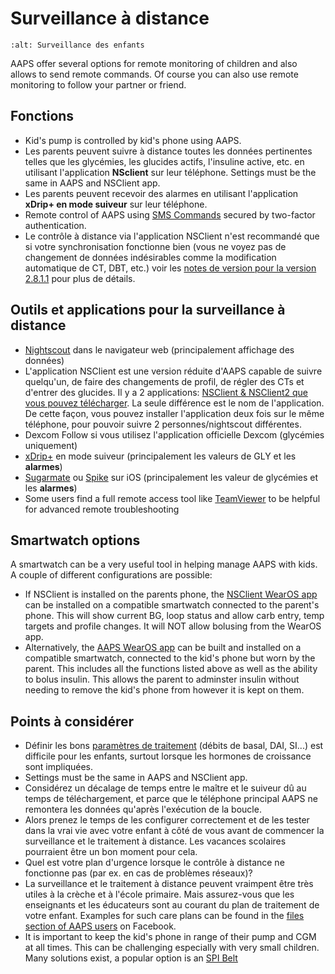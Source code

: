 # Surveillance à distance

```{image} ../images/KidsMonitoring.png
:alt: Surveillance des enfants
```

AAPS offer several options for remote monitoring of children and also allows to send remote commands. Of course you can also use remote monitoring to follow your partner or friend.

## Fonctions

- Kid's pump is controlled by kid's phone using AAPS.
- Les parents peuvent suivre à distance toutes les données pertinentes telles que les glycémies, les glucides actifs, l'insuline active, etc. en utilisant l'application **NSclient** sur leur téléphone. Settings must be the same in AAPS and NSClient app.
- Les parents peuvent recevoir des alarmes en utilisant l'application **xDrip+ en mode suiveur** sur leur téléphone.
- Remote control of AAPS using [SMS Commands](../Children/SMS-Commands.md) secured by two-factor authentication.
- Le contrôle à distance via l'application NSClient n'est recommandé que si votre synchronisation fonctionne bien (vous ne voyez pas de changement de données indésirables comme la modification automatique de CT, DBT, etc.) voir les [notes de version pour la version 2.8.1.1](Releasenotes-important-hints-2-8-1-1) pour plus de détails.

## Outils et applications pour la surveillance à distance

- [Nightscout](https://nightscout.github.io/) dans le navigateur web (principalement affichage des données)
- L'application NSClient est une version réduite d'AAPS capable de suivre quelqu'un, de faire des changements de profil, de régler des CTs et d'entrer des glucides. Il y a 2 applications: [NSClient & NSClient2 que vous pouvez télécharger](https://github.com/nightscout/AndroidAPS/releases/). La seule différence est le nom de l'application. De cette façon, vous pouvez installer l'application deux fois sur le même téléphone, pour pouvoir suivre 2 personnes/nightscout différentes.
- Dexcom Follow si vous utilisez l'application officielle Dexcom (glycémies uniquement)
- [xDrip+](../Configuration/xdrip.md) en mode suiveur (principalement les valeurs de GLY et les **alarmes**)
- [Sugarmate](https://sugarmate.io/) ou [Spike](https://spike-app.com/) sur iOS (principalement les valeur de glycémies et les **alarmes**)
- Some users find a full remote access tool like [TeamViewer](https://www.teamviewer.com/) to be helpful for advanced remote troubleshooting

## Smartwatch options

A smartwatch can be a very useful tool in helping manage AAPS with kids. A couple of different configurations are possible:

- If NSClient is installed on the parents phone, the [NSClient WearOS app](https://github.com/nightscout/AndroidAPS/releases/) can be installed on a compatible smartwatch connected to the parent's phone. This will show current BG, loop status and allow carb entry, temp targets and profile changes. It will NOT allow bolusing from the WearOS app.
- Alternatively, the [AAPS WearOS app](https://androidaps.readthedocs.io/en/latest/Configuration/Watchfaces.html) can be built and installed on a compatible smartwatch, connected to the kid's phone but worn by the parent. This includes all the functions listed above as well as the ability to bolus insulin. This allows the parent to adminster insulin without needing to remove the kid's phone from however it is kept on them.

## Points à considérer

- Définir les bons [paramètres de traitement](FAQ-how-to-begin) (débits de basal, DAI, SI...) est difficile pour les enfants, surtout lorsque les hormones de croissance sont impliquées.
- Settings must be the same in AAPS and NSClient app.
- Considérez un décalage de temps entre le maître et le suiveur dû au temps de téléchargement, et parce que le téléphone principal AAPS ne remontera les données qu'après l'exécution de la boucle.
- Alors prenez le temps de les configurer correctement et de les tester dans la vrai vie avec votre enfant à côté de vous avant de commencer la surveillance et le traitement à distance. Les vacances scolaires pourraient être un bon moment pour cela.
- Quel est votre plan d'urgence lorsque le contrôle à distance ne fonctionne pas (par ex. en cas de problèmes réseaux)?
- La surveillance et le traitement à distance peuvent vraimpent être très utiles à la crèche et à l'école primaire. Mais assurez-vous que les enseignants et les éducateurs sont au courant du plan de traitement de votre enfant. Examples for such care plans can be found in the [files section of AAPS users](https://www.facebook.com/groups/AndroidAPSUsers/files/) on Facebook.
- It is important to keep the kid's phone in range of their pump and CGM at all times. This can be challenging especially with very small children. Many solutions exist, a popular option is an [SPI Belt](https://spibelt.com/collections/kids-belts)
